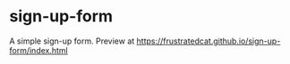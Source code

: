# sign-up-form

A simple sign-up form. Preview at https://frustratedcat.github.io/sign-up-form/index.html
